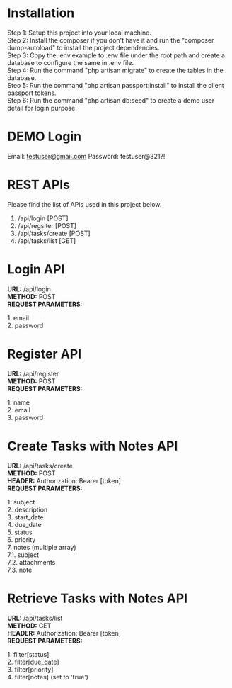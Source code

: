 # Installation

Step 1: Setup this project into your local machine. <br />
Step 2: Install the composer if you don't have it and run the "composer dump-autoload" to install the project dependencies. <br />
Step 3: Copy the .env.example to .env file under the root path and create a database to configure the same in .env file. <br />
Step 4: Run the command "php artisan migrate" to create the tables in the database. <br />
Steo 5: Run the command "php artisan passport:install" to install the client passport tokens. <br />
Step 6: Run the command "php artisan db:seed" to create a demo user detail for login purpose.

# DEMO Login

Email: testuser@gmail.com
Password: testuser@321?!

# REST APIs

Please find the list of APIs used in this project below. <br />

1. <project url with public>/api/login [POST]
2. <project url with public>/api/regsiter [POST]
3. <project url with public>/api/tasks/create [POST]
4. <project url with public>/api/tasks/list [GET]

# Login API

<b>URL:</b> /api/login <br />
<b>METHOD:</b> POST <br />
<b>REQUEST PARAMETERS:</b> <br />

  <p>
  1. email <br />
  2. password
  </p>
  
# Register API
  
  <b>URL:</b> /api/register <br />
  <b>METHOD:</b> POST <br />
  <b>REQUEST PARAMETERS:</b>  <br />
  <p>
  1. name <br />
  2. email <br />
  3. password
  </p>
  
# Create Tasks with Notes API
  
  <b>URL:</b> /api/tasks/create <br />
  <b>METHOD:</b> POST <br />
  <b>HEADER:</b> Authorization: Bearer [token] <br />
  <b>REQUEST PARAMETERS:</b>  <br />
  <p>
  1. subject <br />
  2. description <br />
  3. start_date <br />
  4. due_date <br />
  5. status <br />
  6. priority <br />
  7. notes (multiple array) <br />
      7.1. subject <br />
      7.2. attachments <br />
      7.3. note <br />
  </p>
  
# Retrieve Tasks with Notes API
  
  <b>URL:</b> /api/tasks/list <br />
  <b>METHOD:</b> GET <br />
  <b>HEADER:</b> Authorization: Bearer [token] <br />
  <b>REQUEST PARAMETERS:</b>  <br />
  <p>
  1. filter[status] <br />
  2. filter[due_date] <br />
  3. filter[priority] <br />
  4. filter[notes] (set to 'true') <br />
